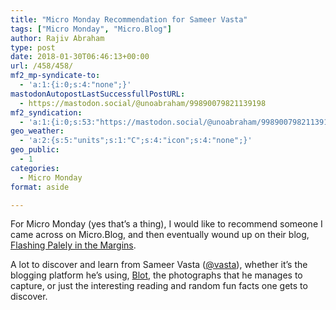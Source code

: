 ```yaml
---
title: "Micro Monday Recommendation for Sameer Vasta"
tags: ["Micro Monday", "Micro.Blog"]
author: Rajiv Abraham
type: post
date: 2018-01-30T06:46:13+00:00
url: /458/458/
mf2_mp-syndicate-to:
  - 'a:1:{i:0;s:4:"none";}'
mastodonAutopostLastSuccessfullPostURL:
  - https://mastodon.social/@unoabraham/99890079821139198
mf2_syndication:
  - 'a:1:{i:0;s:53:"https://mastodon.social/@unoabraham/99890079821139198";}'
geo_weather:
  - 'a:2:{s:5:"units";s:1:"C";s:4:"icon";s:4:"none";}'
geo_public:
  - 1
categories:
  - Micro Monday
format: aside

---
```

<p style="text-align: left;">
  For Micro Monday (yes that&#8217;s a thing), I would like to recommend someone I came across on Micro.Blog, and then eventually wound up on their blog, <a href="https://www.inthemargins.ca/" target="_blank" rel="noopener">Flashing Palely in the Margins</a>.
</p>

<p style="text-align: left;">
  A lot to discover and learn from Sameer Vasta (<a href="https://micro.blog/vasta" target="_blank" rel="noopener">@vasta</a>), whether it&#8217;s the blogging platform he&#8217;s using, <a href="https://blot.im/" target="_blank" rel="noopener">Blot</a>, the photographs that he manages to capture, or just the interesting reading and random fun facts one gets to discover.
</p>